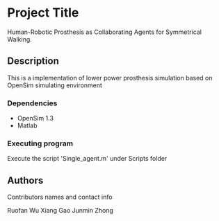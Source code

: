 # Project Title

Human-Robotic Prosthesis as Collaborating Agents for Symmetrical Walking.

## Description
This is a implementation of lower power prosthesis simulation based on OpenSim simulating environment


### Dependencies

* OpenSim 1.3
* Matlab


### Executing program

Execute the script 'Single_agent.m' under Scripts folder


## Authors

Contributors names and contact info

Ruofan Wu
Xiang Gao
Junmin Zhong

